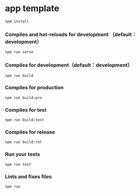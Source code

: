 # app template

```
npm install
```

### Compiles and hot-reloads for development （default：development）
```
npm run serve
```

### Compiles for development（default：development）
```
npm run build
```
### Compiles for production
```
npm run build:pro
```
### Compiles for test
```
npm run build:test
```
### Compiles for release
```
npm run build:rel
```
### Run your tests
```
npm run test
```

### Lints and fixes files
```
npm run
